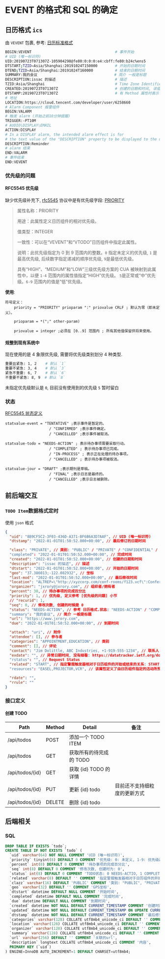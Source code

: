 # EVENT 的格式和 SQL 的确定

## 日历格式 `ics`

由 `VEVENT` 包裹, 参考: [日历标准格式](https://cloud.tencent.com/developer/article/1655829)

```bash
BEGIN:VEVENT                                      # 事件开始
# UID (唯一标识符)
UID:20190723T071307Z-105904298@fe80:0:0:0:e4:cbff:fe80:b24c%ens5
DTSTART;TZID=Asia/Shanghai:20191024T150000        # 开始的日期时间
DTEND;TZID=Asia/Shanghai:20191024T160000          # 结束的日期时间
SUMMARY:我的会议                                   # 简介 一般是标题
DESCRIPTION:issac 的描述                           # 描述
TZID:Asia/Shanghai                                # Time Zone Identifier 时区标识符
CREATED:20190723T071307Z                          # 创建的日期和时间, 该值必须指定为具有 UTC 时间的日期
DTSTAMP:20190723T071307Z                          # 有 Method 属性时表示 实例创建时间，没有时表示最后修订的日期时间, 该值必须指定为具有 UTC 时间的日期
# 地址
LOCATION:https://cloud.tencent.com/developer/user/6258660
# Alarm Component 报警组件
BEGIN:VALARM
# 触发 alarm (开始之前10分钟提醒)
TRIGGER:-PT10M
# AUDIO\DISPLAY\EMAIL
ACTION:DISPLAY
# In a DISPLAY alarm, the intended alarm effect is for
# the text value of the "DESCRIPTION" property to be displayed to the user.
DESCRIPTION:Reminder
# alarm 结束
END:VALARM
# 事件结束
END:VEVENT
```

### 优先级的问题

#### RFC5545 优先级

缺少优先级补充下, [rfc5545](https://datatracker.ietf.org/doc/html/rfc5545) 协议中是有优先级字段: [PRIORITY](https://datatracker.ietf.org/doc/html/rfc5545#section-3.8.1.9)

> 属性名称：PRIORITY
>
> 用途：此属性定义日历组件的相对优先级。
>
> 值类型：INTEGER
>
> 一致性：可以在“VEVENT”和“VTODO”日历组件中指定此属性。
>
> 说明：此优先级指定为 0 到 9 范围内的整数。`0` 指定未定义的优先级, `1` 是最高优先级, 后续数字指定递减的顺序优先级, `9`是最低优先级。
>
> 具有“HIGH”、“MEDIUM”和“LOW”三级优先级方案的 CUA 被映射到此属性中，以便 `1-4` 范围内的属性值指定“HIGH”优先级。 `5`是正常或“中”优先级。`6-9` 范围内的值是“低”优先级。

**使用**:

```text
符号定义：
    priority = "PRIORITY" prioparam ":" priovalue CRLF ; 默认为零（即未定义）。

    prioparam = *(";" other-param)

    priovalue = integer ;必须在 [0..9] 范围内 ; 所有其他值保留供将来使用。
```

#### 规整到现有系统中

现在使用的是 4 象限优先级, 需要将优先级类别划分 4 种类型.

```bash
重要且紧急: 1, 2    # 默认 `1`
重要不紧急: 3, 4    # 默认 `3`
紧急不重要: 6, 7    # 默认 `6`
不重要不紧急: 8, 9  # 默认 `8`
```

未指定优先级默认是 `0`, 目前没有使用到的优先级 `5` 暂时留白

### 状态

[RFC5545 状态定义](https://datatracker.ietf.org/doc/html/rfc5545#section-3.8.1.11)

```text
statvalue-event = "TENTATIVE" ;表示事件是暂定的。
                    / "CONFIRMED" ;表示事件确定。
                    / "CANCELLED" ;表示事件被取消。

statvalue-todo = "NEEDS-ACTION" ; 表示待办事项需要采取行动。
                    / "COMPLETED" ; 表示待办事项已完成。
                    / "IN-PROCESS" ; 表示正在处理的待办事项。
                    / "CANCELLED" ; 表示待办事项被取消。

statvalue-jour = "DRAFT" ;表示期刊是草稿。
                    / "FINAL" ;表示日志是最终的。
                    / "CANCELLED" ;表示日志被删除。
```

## 前后端交互

### `TODO Item`数据格式定时

使用 `json` 格式

```json
{
  "uid": "8B9CF5C2-3F03-436D-A371-BF6B6A3D7AAF", // UID (唯一标识符)
  "dtstamp": "2022-01-01T01:50:52.000+00:00", // 最后修订的日期时间

  "class": "PRIVATE", // 类别: "PUBLIC" / "PRIVATE" / "CONFIDENTIAL" / iana-token / x-name ;默认为 PUBLIC
  "completed": "2022-01-01T01:50:52.000+00:00", // 完成时间
  "created": "2022-01-01T01:50:52.000+00:00", // 创建的日期和时间
  "description": "issac 的描述", // 描述
  "dtstart": "2022-01-01T01:50:52.000+00:00", // 开始的日期时间
  "geo": "37.386013;-122.082932", // 坐标
  "last-mod": "2022-01-01T01:50:52.000+00:00", // 最后修改时间
  "location": "ALTREP=\"http://xyzcorp.com/conf-rooms/f123.vcf\":Conference Room - F123, Bldg. 002", // 地址信息
  "organizer": "jxrory@jxrory.com", // 组织者/拥有者
  "percent": 30, // 待办事项的完成百分比
  "priority": 1, // 优先级, 定义参考 [优先级的问题] 小节
  // "recurid": 1,
  "seq": 0, // 修改次数, 创建的时候是 0
  "status": "NEEDS-ACTION", // 参考 日历格式.状态: "NEEDS-ACTION" / "COMPLETED" / "IN-PROCESS" / "CANCELLED"
  "summary": "我的会议", // 简介 一般是标题
  "url": "https://www.jxrory.com",
  "due": "2022-01-01T01:50:52.000+00:00", // 到期时间

  "attach": "uri", // 附件
  "attendee": [], // 参与者
  "categories": "APPOINTMENT,EDUCATION", // 类别
  "comment": [], // 评论
  "contact": "Jim Dolittle, ABC Industries, +1-919-555-1234", // 联系人
  "exdate": "", // 异常日期时间, 没有细看: https://datatracker.ietf.org/doc/html/rfc5545#section-3.8.5.1
  "rstatus": "", // Request Status
  "related": "START", // 指定警报触发器相对于日历组件的开始或结束的关系: START | END
  "resources": "EASEL,PROJECTOR,VCR", // 该属性定义了由日历组件指定的活动所预期的设备或资源

  "rdate": "",
  "rrule": ""
}
```

### 接口定义

#### 创建 TODO

| Path            | Method | Detail                  | 备注                         |
| --------------- | ------ | ----------------------- | ---------------------------- |
| /api/todos      | POST   | 添加一个 TODO ITEM      |                              |
| /api/todos      | GET    | 获取所有的待完成的 TODO |                              |
| /api/todos/{id} | GET    | 获取 {id} TODO 的详情   |                              |
| /api/todos/{id} | PUT    | 更新 {id} todo          | 目前还不支持细粒度的更新方式 |
| /api/todos/{id} | DELETE | 删除 {id} todo          |                              |

## 后端相关

### SQL

```sql
DROP TABLE IF EXISTS `todo`;
CREATE TABLE IF NOT EXISTS `todo` (
  `uid` varchar(64) NOT NULL COMMENT 'UID (唯一标识符)',
  `priority` tinyint(8) DEFAULT 0 COMMENT '优先级: 0: 未定义, 1-9: 优先级逐步降低',
  `percent` int(8) DEFAULT 0 COMMENT '待办事项的完成百分比',
  `seq` int(8) DEFAULT 0 COMMENT '修改次数, 创建时为: 0',
  `status` int(8) DEFAULT 0 COMMENT 'TODO状态: 0 NEEDS-ACTIO, 1 COMPLETED, 2 IN-PROCESS, 9 CANCELLED',
  `related` varchar(8) DEFAULT '' COMMENT '指定警报触发器相对于日历组件的开始或结束的关系: START | END',
  `clazz` varchar(16) DEFAULT 'PUBLIC' COMMENT '类别: "PUBLIC", "PRIVATE", "CONFIDENTIAL", iana-token, x-name ;默认为 PUBLIC',
  `geo` varchar(32) DEFAULT '' COMMENT 'GPS坐标',
  `dtstart` datetime DEFAULT NULL COMMENT '开始时间',
  `completed` datetime DEFAULT NULL COMMENT '完成时间',
  `due` datetime DEFAULT NULL COMMENT '到期时间',
  `created` datetime NOT NULL DEFAULT CURRENT_TIMESTAMP COMMENT '创建时间',
  `updated` datetime NOT NULL DEFAULT CURRENT_TIMESTAMP ON UPDATE CURRENT_TIMESTAMP COMMENT '最后更新时间',
  `dtstamp` datetime NOT NULL DEFAULT CURRENT_TIMESTAMP COMMENT '最后修订的日期时间',
  `categories` varchar(128) COLLATE utf8mb4_unicode_ci DEFAULT '' COMMENT '类别',
  `location` varchar(128) COLLATE utf8mb4_unicode_ci DEFAULT '' COMMENT '地址信息',
  `organizer` varchar(128) COLLATE utf8mb4_unicode_ci DEFAULT '' COMMENT '组织者/拥有者',
  `summary` varchar(128) COLLATE utf8mb4_unicode_ci DEFAULT '' COMMENT '简介一般是标题',
  `url` varchar(256) DEFAULT '' COMMENT '关联的url',
  `description` longtext COLLATE utf8mb4_unicode_ci COMMENT '内容',
  PRIMARY KEY (`uid`)
) ENGINE=InnoDB AUTO_INCREMENT=1 DEFAULT CHARSET=utf8mb4;
```
